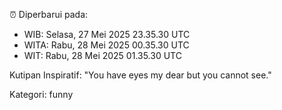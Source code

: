 ⏰ Diperbarui pada:
- WIB: Selasa, 27 Mei 2025 23.35.30 UTC
- WITA: Rabu, 28 Mei 2025 00.35.30 UTC
- WIT: Rabu, 28 Mei 2025 01.35.30 UTC

Kutipan Inspiratif:
"You have eyes my dear but you cannot see."


Kategori: funny

